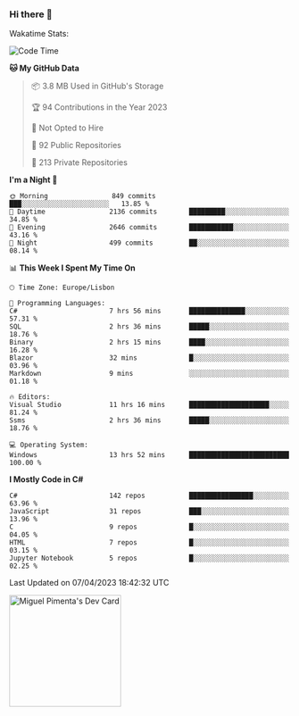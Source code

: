 ### Hi there 👋

<!--
**miguelpimenta/miguelpimenta** is a ✨ _special_ ✨ repository because its `README.md` (this file) appears on your GitHub profile.

Here are some ideas to get you started:

- 🔭 I’m currently working on ...
- 🌱 I’m currently learning ...
- 👯 I’m looking to collaborate on ...
- 🤔 I’m looking for help with ...
- 💬 Ask me about ...
- 📫 How to reach me: ...
- 😄 Pronouns: ...
- ⚡ Fun fact: ...
-->

Wakatime Stats:
<!--START_SECTION:waka-->
![Code Time](http://img.shields.io/badge/Code%20Time-3%2C832%20hrs%2043%20mins-blue)

**🐱 My GitHub Data** 

> 📦 3.8 MB Used in GitHub's Storage 
 > 
> 🏆 94 Contributions in the Year 2023
 > 
> 🚫 Not Opted to Hire
 > 
> 📜 92 Public Repositories 
 > 
> 🔑 213 Private Repositories 
 > 
**I'm a Night 🦉** 

```text
🌞 Morning                849 commits         ███░░░░░░░░░░░░░░░░░░░░░░   13.85 % 
🌆 Daytime                2136 commits        █████████░░░░░░░░░░░░░░░░   34.85 % 
🌃 Evening                2646 commits        ███████████░░░░░░░░░░░░░░   43.16 % 
🌙 Night                  499 commits         ██░░░░░░░░░░░░░░░░░░░░░░░   08.14 % 
```


📊 **This Week I Spent My Time On** 

```text
🕑︎ Time Zone: Europe/Lisbon

💬 Programming Languages: 
C#                       7 hrs 56 mins       ██████████████░░░░░░░░░░░   57.31 % 
SQL                      2 hrs 36 mins       █████░░░░░░░░░░░░░░░░░░░░   18.76 % 
Binary                   2 hrs 15 mins       ████░░░░░░░░░░░░░░░░░░░░░   16.28 % 
Blazor                   32 mins             █░░░░░░░░░░░░░░░░░░░░░░░░   03.96 % 
Markdown                 9 mins              ░░░░░░░░░░░░░░░░░░░░░░░░░   01.18 % 

🔥 Editors: 
Visual Studio            11 hrs 16 mins      ████████████████████░░░░░   81.24 % 
Ssms                     2 hrs 36 mins       █████░░░░░░░░░░░░░░░░░░░░   18.76 % 

💻 Operating System: 
Windows                  13 hrs 52 mins      █████████████████████████   100.00 % 
```

**I Mostly Code in C#** 

```text
C#                       142 repos           ████████████████░░░░░░░░░   63.96 % 
JavaScript               31 repos            ███░░░░░░░░░░░░░░░░░░░░░░   13.96 % 
C                        9 repos             █░░░░░░░░░░░░░░░░░░░░░░░░   04.05 % 
HTML                     7 repos             █░░░░░░░░░░░░░░░░░░░░░░░░   03.15 % 
Jupyter Notebook         5 repos             █░░░░░░░░░░░░░░░░░░░░░░░░   02.25 % 
```




 Last Updated on 07/04/2023 18:42:32 UTC
<!--END_SECTION:waka-->

<a href="https://app.daily.dev/MiguelPimenta"><img src="https://api.daily.dev/devcards/05b7ad917b6047f3b1368fb0fe084ad8.png?r=sx6" width="200" alt="Miguel Pimenta's Dev Card"/></a>
